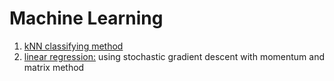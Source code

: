 # Machine Learning

1. [kNN classifying method](kNN)
2. [linear regression:](linear-regression) using stochastic gradient descent with momentum and matrix method
